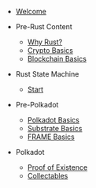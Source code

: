 - [Welcome](/README.md)

- Pre-Rust Content
    - [Why Rust?](pre-rust/why-rust.md)
    - [Crypto Basics](pre-rust/crypto/README.md)
    - [Blockchain Basics](pre-rust/blockchain-basics.md)

- Rust State Machine

    - [Start](rust-state-machine/1/README.md)

- Pre-Polkadot
    - [Polkadot Basics](pre-polkadot/polkadot-basics.md)
    - [Substrate Basics](pre-polkadot/substrate-basics.md)
    - [FRAME Basics](pre-polkadot/frame-basics.md)

- Polkadot

    - [Proof of Existence](polkadot/proof-of-existence/README.md)
    - [Collectables](polkadot/collectables/README.md)
